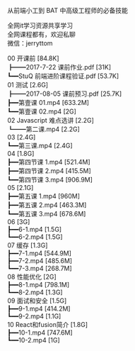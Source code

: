 从前端小工到 BAT 中高级工程师的必备技能

全网it学习资源共享学习<br>全网课程都有，欢迎私聊<br>微信：jerryttom<br>

00 开课前 [84.8K]<br> ┣━━2017-7-22 课前作业.pdf [31K]<br> ┗━━StuQ 前端进阶课程验证.pdf [53.7K]<br> 01 测试 [2.6G]<br> ┣━━2017-08-05 课前预习.pdf [25.7K]<br> ┣━━第壹课 01.mp4 [633.2M]<br> ┗━━第壹课 02.mp4 [2G]<br> 02 Javascript 难点选讲 [2.2G]<br> ┗━━第二课.mp4 [2.2G]<br> 03 [2.4G]<br> ┗━━第三课.mp4 [2.4G]<br> 04 [1.8G]<br> ┣━━第四节课 1.mp4 [521.4M]<br> ┣━━第四节课 2.mp4 [415.5M]<br> ┗━━第四节课 3.mp4 [906.9M]<br> 05 [2.1G]<br> ┣━━第五课 1.mp4 [960M]<br> ┣━━第五课 2.mp4 [463.3M]<br> ┗━━第五课 3.mp4 [678.6M]<br> 06 [3G]<br> ┣━━6-1.mp4 [1.5G]<br> ┗━━6-2.mp4 [1.5G]<br> 07 缓存 [1.3G]<br> ┣━━7-1.mp4 [544.9M]<br> ┣━━7-2.mp4 [485.6M]<br> ┗━━7-3.mp4 [268.7M]<br> 08 性能优化 [2G]<br> ┣━━8-1.mp4 [798.1M]<br> ┗━━8-2.mp4 [1.3G]<br> 09 面试和安全 [1.5G]<br> ┣━━9-1.mp4 [414.2M]<br> ┗━━9-2.mp4 [1.1G]<br> 10 React和fusion简介 [1.8G]<br> ┣━━10-1.mp4 [747.6M]<br> ┗━━10-2.mp4 [1G]